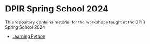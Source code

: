 # DPIR Spring School 2024
This repository contains material for the workshops taught at the DPIR Spring School 2024

- [Learning Python](https://github.com/antndlcrx/oss_2024/blob/main/tutorials/oss_python_intro.ipynb)
